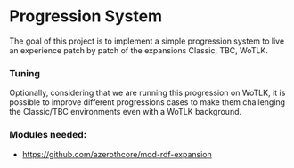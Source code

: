 # Progression System

The goal of this project is to implement a simple progression system to live an experience patch by patch of the expansions Classic, TBC, WoTLK.

### Tuning

Optionally, considering that we are running this progression on WoTLK, it is possible to improve different progressions cases to make them challenging the Classic/TBC environments even with a WoTLK background.

### Modules needed:

- https://github.com/azerothcore/mod-rdf-expansion
